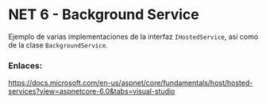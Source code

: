 # NET 6 - Background Service

Ejemplo de varias implementaciones de la interfaz <code>IHostedService</code>, así como de la clase <code>BackgroundService</code>.

### Enlaces:
https://docs.microsoft.com/en-us/aspnet/core/fundamentals/host/hosted-services?view=aspnetcore-6.0&tabs=visual-studio
